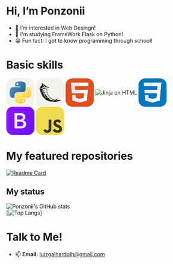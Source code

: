 # Hi, I’m Ponzonii

- 👀 I’m interested in Web Desingn!
- 🌱 I'm studying FrameWork Flask on Python!
- 😁 Fun fact: I got to know programming through school!

# Basic skills

<div style="display: inline_block">
  <img align="center" alt="Python" height="75" src="https://raw.githubusercontent.com/tandpfun/skill-icons/65dea6c4eaca7da319e552c09f4cf5a9a8dab2c8/icons/Python-Light.svg">
  <img align="center" alt="Flask" height="75" src="https://raw.githubusercontent.com/tandpfun/skill-icons/65dea6c4eaca7da319e552c09f4cf5a9a8dab2c8/icons/Flask-Light.svg">
  <img align="center" alt="HTML" height="75" src="https://raw.githubusercontent.com/tandpfun/skill-icons/65dea6c4eaca7da319e552c09f4cf5a9a8dab2c8/icons/HTML.svg">
  <img align="center" alt="Jinja on HTML" height="75" src="https://palletsprojects.com/static/content/projects/jinja-name.png">
  <img align="center" alt="CSS" height="75" src="https://raw.githubusercontent.com/tandpfun/skill-icons/65dea6c4eaca7da319e552c09f4cf5a9a8dab2c8/icons/CSS.svg">
  <img align="center" alt="Bootstrap" height="75" src="https://raw.githubusercontent.com/tandpfun/skill-icons/65dea6c4eaca7da319e552c09f4cf5a9a8dab2c8/icons/Bootstrap.svg">
  <img align="center" alt="JavaScript" height="75" src="https://raw.githubusercontent.com/tandpfun/skill-icons/65dea6c4eaca7da319e552c09f4cf5a9a8dab2c8/icons/JavaScript.svg">
</div>

# My featured repositories
[![Readme Card](https://github-readme-stats.vercel.app/api/pin/?username=Ponzonii&repo=Customers-Management&theme=radical&hide_border=true)](https://github.com/Ponzonii/Customers-Management)

## My status
![Ponzonii's GitHub stats](https://github-readme-stats.vercel.app/api?username=Ponzonii&theme=radical&hide_border=true) <br>
[![Top Langs](https://github-readme-stats.vercel.app/api/top-langs/?username=Ponzonii&layout=compact&theme=radical&hide_border=true)]


# Talk to Me!
- 📫 **Email:** [luizgalhardolh@gmail.com](mailto:luizgalhardolh@gmail.com)
